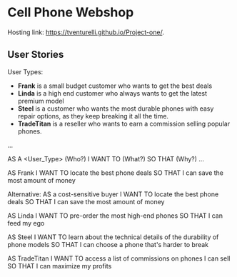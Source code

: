 # Cell Phone Webshop

Hosting link: https://tventurelli.github.io/Project-one/.

## User Stories

User Types: 

- **Frank** is a small budget customer who wants to get the best deals
- **Linda** is a high end customer who always wants to get the latest premium model
- **Steel** is a customer who wants the most durable phones with easy repair options, as they keep breaking it all the time.
- **TradeTitan** is a reseller who wants to earn a commission selling popular phones.


...

AS A <User_Type>     (Who?)
I WANT TO <Action>   (What?)
SO THAT <Goal>       (Why?)
...

AS Frank
I WANT TO locate the best phone deals
SO THAT I can save the most amount of money

Alternative:
AS a cost-sensitive buyer
I WANT TO locate the best phone deals
SO THAT I can save the most amount of money

AS Linda
I WANT TO pre-order the most high-end phones
SO THAT I can feed my ego

AS Steel
I WANT TO learn about the technical details of the durability of phone models
SO THAT I can choose a phone that's harder to break

AS TradeTitan
I WANT TO access a list of commissions on phones I can sell
SO THAT I can maximize my profits